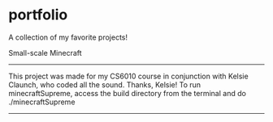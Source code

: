 # portfolio

A collection of my favorite projects!

Small-scale Minecraft
______________________
This project was made for my CS6010 course in conjunction with Kelsie Claunch, who coded all the sound. Thanks, Kelsie!
To run minecraftSupreme, access the build directory from the terminal and do ./minecraftSupreme
______________________
